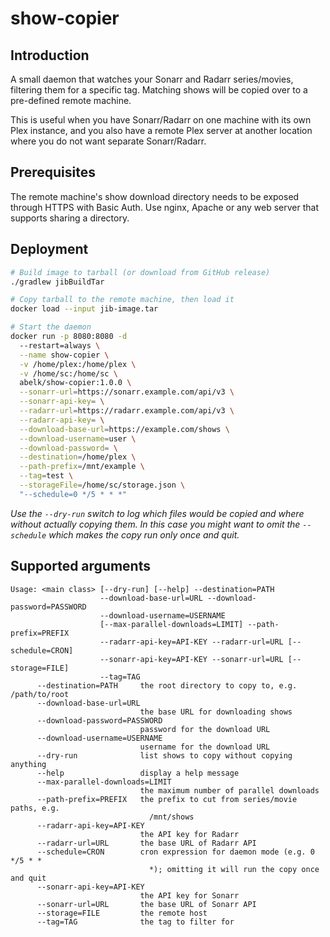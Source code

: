 # show-copier

## Introduction
A small daemon that watches your Sonarr and Radarr series/movies,
filtering them for a specific tag. Matching shows will be
copied over to a pre-defined remote machine.

This is useful when you have Sonarr/Radarr on one machine with its
own Plex instance, and you also have a remote Plex server at another
location where you do not want separate Sonarr/Radarr.

## Prerequisites
The remote machine's show download directory needs to be exposed through HTTPS with
Basic Auth. Use nginx, Apache or any web server that supports sharing a directory.

## Deployment
```sh
# Build image to tarball (or download from GitHub release)
./gradlew jibBuildTar

# Copy tarball to the remote machine, then load it
docker load --input jib-image.tar

# Start the daemon
docker run -p 8080:8080 -d
  --restart=always \
  --name show-copier \
  -v /home/plex:/home/plex \
  -v /home/sc:/home/sc \
  abelk/show-copier:1.0.0 \
  --sonarr-url=https://sonarr.example.com/api/v3 \
  --sonarr-api-key= \
  --radarr-url=https://radarr.example.com/api/v3 \
  --radarr-api-key= \
  --download-base-url=https://example.com/shows \
  --download-username=user \
  --download-password= \
  --destination=/home/plex \
  --path-prefix=/mnt/example \
  --tag=test \
  --storageFile=/home/sc/storage.json \
  "--schedule=0 */5 * * *"
```

_Use the `--dry-run` switch to log which files would be copied and where without actually copying them. In this case
you might want to omit the `--schedule` which makes the copy run only once and quit._

## Supported arguments
```
Usage: <main class> [--dry-run] [--help] --destination=PATH
                    --download-base-url=URL --download-password=PASSWORD
                    --download-username=USERNAME
                    [--max-parallel-downloads=LIMIT] --path-prefix=PREFIX
                    --radarr-api-key=API-KEY --radarr-url=URL [--schedule=CRON]
                    --sonarr-api-key=API-KEY --sonarr-url=URL [--storage=FILE]
                    --tag=TAG
      --destination=PATH     the root directory to copy to, e.g. /path/to/root
      --download-base-url=URL
                             the base URL for downloading shows
      --download-password=PASSWORD
                             password for the download URL
      --download-username=USERNAME
                             username for the download URL
      --dry-run              list shows to copy without copying anything
      --help                 display a help message
      --max-parallel-downloads=LIMIT
                             the maximum number of parallel downloads
      --path-prefix=PREFIX   the prefix to cut from series/movie paths, e.g.
                               /mnt/shows
      --radarr-api-key=API-KEY
                             the API key for Radarr
      --radarr-url=URL       the base URL of Radarr API
      --schedule=CRON        cron expression for daemon mode (e.g. 0 */5 * *
                               *); omitting it will run the copy once and quit
      --sonarr-api-key=API-KEY
                             the API key for Sonarr
      --sonarr-url=URL       the base URL of Sonarr API
      --storage=FILE         the remote host
      --tag=TAG              the tag to filter for
```

